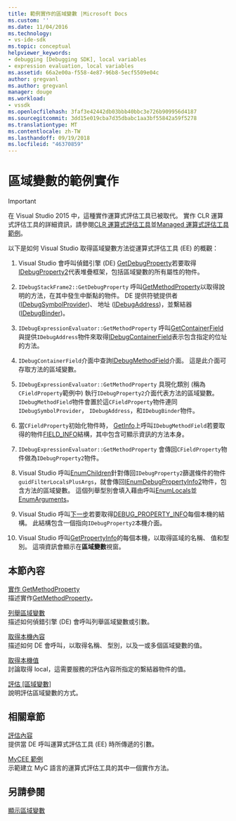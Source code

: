 ```yaml
---
title: 範例實作的區域變數 |Microsoft Docs
ms.custom: ''
ms.date: 11/04/2016
ms.technology:
- vs-ide-sdk
ms.topic: conceptual
helpviewer_keywords:
- debugging [Debugging SDK], local variables
- expression evaluation, local variables
ms.assetid: 66a2e00a-f558-4e87-96b8-5ecf5509e04c
author: gregvanl
ms.author: gregvanl
manager: douge
ms.workload:
- vssdk
ms.openlocfilehash: 3faf3e42442db03bbb40bbc3e726b909956d4187
ms.sourcegitcommit: 3dd15e019cba7d35dbabc1aa3bf55842a59f5278
ms.translationtype: MT
ms.contentlocale: zh-TW
ms.lasthandoff: 09/19/2018
ms.locfileid: "46370859"
---
```

# <a name="sample-implementation-of-locals"></a>區域變數的範例實作
> [!IMPORTANT]
>  在 Visual Studio 2015 中，這種實作運算式評估工具已被取代。 實作 CLR 運算式評估工具的詳細資訊，請參閱[CLR 運算式評估工具](https://github.com/Microsoft/ConcordExtensibilitySamples/wiki/CLR-Expression-Evaluators)並[Managed 運算式評估工具範例](https://github.com/Microsoft/ConcordExtensibilitySamples/wiki/Managed-Expression-Evaluator-Sample)。  
  
 以下是如何 Visual Studio 取得區域變數方法從運算式評估工具 (EE) 的概觀：  
  
1.  Visual Studio 會呼叫偵錯引擎 (DE) [GetDebugProperty](../../extensibility/debugger/reference/idebugstackframe2-getdebugproperty.md)若要取得[IDebugProperty2](../../extensibility/debugger/reference/idebugproperty2.md)代表堆疊框架，包括區域變數的所有屬性的物件。  
  
2.  `IDebugStackFrame2::GetDebugProperty` 呼叫[GetMethodProperty](../../extensibility/debugger/reference/idebugexpressionevaluator-getmethodproperty.md)以取得說明的方法，在其中發生中斷點的物件。 DE 提供符號提供者 ([IDebugSymbolProvider](../../extensibility/debugger/reference/idebugsymbolprovider.md))、 地址 ([IDebugAddress](../../extensibility/debugger/reference/idebugaddress.md))，並繫結器 ([IDebugBinder](../../extensibility/debugger/reference/idebugbinder.md))。  
  
3.  `IDebugExpressionEvaluator::GetMethodProperty` 呼叫[GetContainerField](../../extensibility/debugger/reference/idebugsymbolprovider-getcontainerfield.md)與提供`IDebugAddress`物件來取得[IDebugContainerField](../../extensibility/debugger/reference/idebugcontainerfield.md)表示包含指定的位址的方法。  
  
4.  `IDebugContainerField`介面中查詢[IDebugMethodField](../../extensibility/debugger/reference/idebugmethodfield.md)介面。 這是此介面可存取方法的區域變數。  
  
5.  `IDebugExpressionEvaluator::GetMethodProperty` 具現化類別 (稱為`CFieldProperty`範例中) 執行`IDebugProperty2`介面代表方法的區域變數。 `IDebugMethodField`物件會置於這`CFieldProperty`物件連同`IDebugSymbolProvider`， `IDebugAddress`，和`IDebugBinder`物件。  
  
6.  當`CFieldProperty`初始化物件時， [GetInfo](../../extensibility/debugger/reference/idebugfield-getinfo.md)上呼叫`IDebugMethodField`若要取得的物件[FIELD_INFO](../../extensibility/debugger/reference/field-info.md)結構，其中包含可顯示資訊的方法本身。  
  
7.  `IDebugExpressionEvaluator::GetMethodProperty` 會傳回`CFieldProperty`物件做為`IDebugProperty2`物件。  
  
8.  Visual Studio 呼叫[EnumChildren](../../extensibility/debugger/reference/idebugproperty2-enumchildren.md)針對傳回`IDebugProperty2`篩選條件的物件`guidFilterLocalsPlusArgs`，就會傳回[IEnumDebugPropertyInfo2](../../extensibility/debugger/reference/ienumdebugpropertyinfo2.md)物件，包含方法的區域變數。 這個列舉型別會填入藉由呼叫[EnumLocals](../../extensibility/debugger/reference/idebugmethodfield-enumlocals.md)並[EnumArguments](../../extensibility/debugger/reference/idebugmethodfield-enumarguments.md)。  
  
9. Visual Studio 呼叫[下一步](../../extensibility/debugger/reference/ienumdebugpropertyinfo2-next.md)若要取得[DEBUG_PROPERTY_INFO](../../extensibility/debugger/reference/debug-property-info.md)每個本機的結構。 此結構包含一個指向`IDebugProperty2`本機介面。  
  
10. Visual Studio 呼叫[GetPropertyInfo](../../extensibility/debugger/reference/idebugproperty2-getpropertyinfo.md)的每個本機，以取得區域的名稱、 值和型別。 這項資訊會顯示在**區域變數**視窗。  
  
## <a name="in-this-section"></a>本節內容  
 [實作 GetMethodProperty](../../extensibility/debugger/implementing-getmethodproperty.md)  
 描述實作[GetMethodProperty](../../extensibility/debugger/reference/idebugexpressionevaluator-getmethodproperty.md)。  
  
 [列舉區域變數](../../extensibility/debugger/enumerating-locals.md)  
 描述如何偵錯引擎 (DE) 會呼叫列舉區域變數或引數。  
  
 [取得本機內容](../../extensibility/debugger/getting-local-properties.md)  
 描述如何 DE 會呼叫，以取得名稱、 型別，以及一或多個區域變數的值。  
  
 [取得本機值](../../extensibility/debugger/getting-local-values.md)  
 討論取得 local，這需要服務的評估內容所指定的繫結器物件的值。  
  
 [評估 [區域變數]](../../extensibility/debugger/evaluating-locals.md)  
 說明評估區域變數的方式。  
  
## <a name="related-sections"></a>相關章節  
 [評估內容](../../extensibility/debugger/evaluation-context.md)  
 提供當 DE 呼叫運算式評估工具 (EE) 時所傳遞的引數。  
  
 [MyCEE 範例](https://msdn.microsoft.com/library/624a018b-9179-402f-9d48-3aec87b48f4f)  
 示範建立 MyC 語言的運算式評估工具的其中一個實作方法。  
  
## <a name="see-also"></a>另請參閱  
 [顯示區域變數](../../extensibility/debugger/displaying-locals.md)